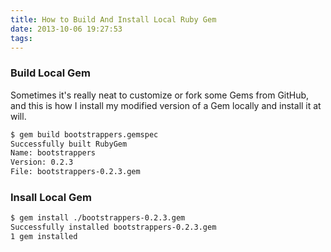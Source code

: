 ```yaml
---
title: How to Build And Install Local Ruby Gem
date: 2013-10-06 19:27:53
tags:
---
```

### Build Local Gem

Sometimes it's really neat to customize or fork some Gems from GitHub, and this is how I install my modified version of a Gem locally and install it at will.

```bash
$ gem build bootstrappers.gemspec
Successfully built RubyGem
Name: bootstrappers
Version: 0.2.3
File: bootstrappers-0.2.3.gem
```

### Insall Local Gem

```bash
$ gem install ./bootstrappers-0.2.3.gem
Successfully installed bootstrappers-0.2.3.gem
1 gem installed
```
